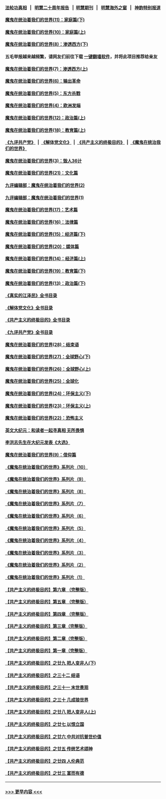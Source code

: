 #### [法轮功真相](https://github.com/gfw-breaker/truth/blob/master/README.md?t=0) &nbsp;&nbsp;|&nbsp;&nbsp; [明慧二十周年报告](https://github.com/gfw-breaker/mh-reports/blob/master/README.md?t=0) &nbsp;&nbsp;|&nbsp;&nbsp;[明慧期刊](https://github.com/gfw-breaker/mh-qikan) &nbsp;&nbsp;|&nbsp;&nbsp; [明慧海外之窗](https://github.com/gfw-breaker/mh-news/blob/master/README.md?t=0) &nbsp;&nbsp;|&nbsp;&nbsp; [神韵特别报道](https://github.com/gfw-breaker/mh-news/blob/master/shenyun.md?t=0)
#### [魔鬼在统治着我们的世界(11)：家庭篇(下)](../pages/nsc422/n10440961.md?t=12060650) 
#### [魔鬼在统治着我们的世界(10)：家庭篇(上)](../pages/nsc422/n10435448.md?t=12060650) 
#### [魔鬼在统治着我们的世界(8)：渗透西方(下)](../pages/nsc422/n10429603.md?t=12060650) 
#### 五毛举报越来越频繁，请网友们前往下载 [一键翻墙软件](https://github.com/gfw-breaker/ssr-accounts)，并将此项目推荐给亲友
#### [魔鬼在统治着我们的世界(7)：渗透西方(上)](../pages/nsc422/n10426013.md?t=12060650) 
#### [魔鬼在统治着我们的世界(6)：输出革命](../pages/nsc422/n10421536.md?t=12060650) 
#### [魔鬼在统治着我们的世界(5)：东方杀戮](../pages/nsc422/n10417707.md?t=12060650) 
#### [魔鬼在统治着我们的世界(4)：欧洲发端](../pages/nsc422/n10414890.md?t=12060650) 
#### [魔鬼在统治着我们的世界(12)：政治篇(上)](../pages/nsc422/n10444576.md?t=12060650) 
#### [魔鬼在统治着我们的世界(18)：教育篇(上)](../pages/nsc422/n10526970.md?t=12060650) 
#### [《九评共产党》](https://github.com/begood0513/9ping.md/blob/master/README.md) &nbsp;|&nbsp; [《解体党文化》](../../../../jtdwh.md/blob/master/README.md)  &nbsp;|&nbsp; [《共产主义的终极目的》](../../../../gczydzjmd.md/blob/master/README.md) &nbsp;|&nbsp; [《魔鬼在统治我们的世界》](../../../../mgztzwmdsj.md/blob/master/README.md) 
#### [魔鬼在统治着我们的世界(3)：毁人36计](../pages/nsc422/n10411583.md?t=12060650) 
#### [魔鬼在统治着我们的世界(21)：文化篇](../pages/nsc422/n10597706.md?t=12060650) 
#### [九评编辑部：魔鬼在统治着我们的世界(2)](../pages/nsc422/n10410036.md?t=12060650) 
#### [九评编辑部：魔鬼在统治着我们的世界(1)](../pages/nsc422/n10406825.md?t=12060650) 
#### [魔鬼在统治着我们的世界(17)：艺术篇](../pages/nsc422/n10499093.md?t=12060650) 
#### [魔鬼在统治着我们的世界(16)：法律篇](../pages/nsc422/n10485969.md?t=12060650) 
#### [魔鬼在统治着我们的世界(15)：经济篇(下)](../pages/nsc422/n10469975.md?t=12060650) 
#### [魔鬼在统治着我们的世界(20)：媒体篇](../pages/nsc422/n10586579.md?t=12060650) 
#### [魔鬼在统治着我们的世界(14)：经济篇(上)](../pages/nsc422/n10457370.md?t=12060650) 
#### [魔鬼在统治着我们的世界(19)：教育篇(下)](../pages/nsc422/n10564808.md?t=12060650) 
#### [魔鬼在统治着我们的世界(13)：政治篇(下)](../pages/nsc422/n10448270.md?t=12060650) 
#### [《真实的江泽民》全书目录](../pages/nsc422/n13721399.md?t=12060650) 
#### [《解体党文化》全书目录](../pages/nsc422/n13721157.md?t=12060650) 
#### [《共产主义的终极目的》全书目录](../pages/nsc422/n13721048.md?t=12060650) 
#### [《九评共产党》全书目录](../pages/nsc422/n13708085.md?t=12060650) 
#### [魔鬼在统治着我们的世界(28)：结束语](../pages/nsc422/n10936246.md?t=12060650) 
#### [魔鬼在统治着我们的世界(27)：全球野心(下)](../pages/nsc422/n10928319.md?t=12060650) 
#### [魔鬼在统治着我们的世界(26)：全球野心(上)](../pages/nsc422/n10900318.md?t=12060650) 
#### [魔鬼在统治着我们的世界(25)：全球化](../pages/nsc422/n10788205.md?t=12060650) 
#### [魔鬼在统治着我们的世界(24)：环保主义(下)](../pages/nsc422/n10695307.md?t=12060650) 
#### [魔鬼在统治着我们的世界(23)：环保主义(上)](../pages/nsc422/n10688613.md?t=12060650) 
#### [魔鬼在统治着我们的世界(22)：恐怖主义](../pages/nsc422/n10614727.md?t=12060650) 
#### [英文大纪元：和读者一起寻真相 无所畏惧](../pages/nsc422/n12542027.md?t=12060650) 
#### [李洪志先生在大纪元发表《大选》](../pages/nsc422/n12534746.md?t=12060650) 
#### [魔鬼在统治着我们的世界(9)：信仰篇](../pages/nsc422/n10432159.md?t=12060650) 
#### [《魔鬼在统治着我们的世界》系列片（10）](../pages/nsc422/n12292670.md?t=12060650) 
#### [《魔鬼在统治着我们的世界》系列片（9）](../pages/nsc422/n12290859.md?t=12060650) 
#### [《魔鬼在统治着我们的世界》系列片（8）](../pages/nsc422/n12287445.md?t=12060650) 
#### [《魔鬼在统治着我们的世界》系列片（7）](../pages/nsc422/n12283425.md?t=12060650) 
#### [《魔鬼在统治着我们的世界》系列片（6）](../pages/nsc422/n12282314.md?t=12060650) 
#### [《魔鬼在统治着我们的世界》系列片（5）](../pages/nsc422/n12281419.md?t=12060650) 
#### [《魔鬼在统治着我们的世界》系列片（4）](../pages/nsc422/n12274024.md?t=12060650) 
#### [《魔鬼在统治着我们的世界》系列片（3）](../pages/nsc422/n12271322.md?t=12060650) 
#### [《魔鬼在统治着我们的世界》系列片（2）](../pages/nsc422/n12269049.md?t=12060650) 
#### [《魔鬼在统治着我们的世界》系列片（1）](../pages/nsc422/n12267575.md?t=12060650) 
#### [【共产主义的终极目的】第六章 （完整版）](../pages/nsc422/n11428913.md?t=12060650) 
#### [【共产主义的终极目的】第五章 （完整版）](../pages/nsc422/n11428912.md?t=12060650) 
#### [【共产主义的终极目的】第四章 （完整版）](../pages/nsc422/n11428907.md?t=12060650) 
#### [【共产主义的终极目的】第三章（完整版）](../pages/nsc422/n11428848.md?t=12060650) 
#### [【共产主义的终极目的】第二章（完整版）](../pages/nsc422/n11428831.md?t=12060650) 
#### [【共产主义的终极目的】第一章（完整版）](../pages/nsc422/n11417651.md?t=12060650) 
#### [【共产主义的终极目的】之廿九 把人变非人(下)](../pages/nsc422/n11344140.md?t=12060650) 
#### [【共产主义的终极目的】之三十二 结语](../pages/nsc422/n11360535.md?t=12060650) 
#### [【共产主义的终极目的】之三十一 末世景观](../pages/nsc422/n11351129.md?t=12060650) 
#### [【共产主义的终极目的】之三十 几成狼世界](../pages/nsc422/n11348280.md?t=12060650) 
#### [【共产主义的终极目的】之廿八 把人变非人(上)](../pages/nsc422/n11340492.md?t=12060650) 
#### [【共产主义的终极目的】之廿七 以恨立国](../pages/nsc422/n11336944.md?t=12060650) 
#### [【共产主义的终极目的】之廿六 中共对抗普世价值](../pages/nsc422/n11324785.md?t=12060650) 
#### [【共产主义的终极目的】之廿五 传统艺术颂神](../pages/nsc422/n11296396.md?t=12060650) 
#### [【共产主义的终极目的】之廿四 人伦典范](../pages/nsc422/n11296397.md?t=12060650) 
#### [【共产主义的终极目的】之廿三 富而有德](../pages/nsc422/n11283598.md?t=12060650) 

----
#### [ >>> 更早内容 <<< ](../indexes/nsc422-earlier.md)
